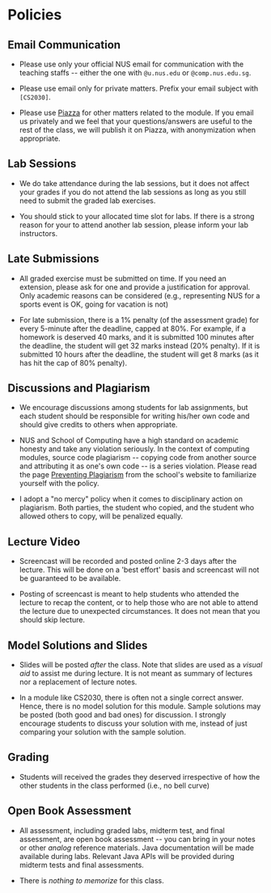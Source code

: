 # Policies

## Email Communication

* Please use only your official NUS email for communication with the teaching staffs -- either the one with `@u.nus.edu` or `@comp.nus.edu.sg`.  

* Please use email only for private matters.  Prefix your email subject with `[CS2030]`.

* Please use [Piazza](https://piazza.com/class/j63m6jbocil42) for other matters related to the module.  If you email us privately and we feel that your questions/answers are useful to the rest of the class, we will publish it on Piazza, with anonymization when appropriate.

## Lab Sessions

* We do take attendance during the lab sessions, but it does not affect your grades if you do not attend the lab sessions as long as you still need to submit the graded lab exercises.  

* You should stick to your allocated time slot for labs.  If there is a strong reason for your to attend another lab session, please inform your lab instructors.

## Late Submissions

* All graded exercise must be submitted on time.  If you need an extension, please ask for one and provide a justification for approval.  Only academic reasons can be considered (e.g., representing NUS for a sports event is OK, going for vacation is not)

* For late submission, there is a 1% penalty (of the assessment grade) for every 5-minute after the deadline, capped at 80%.  For example, if a homework is deserved 40 marks, and it is submitted 100 minutes after the deadline, the student will get 32 marks instead (20% penalty).  If it is submitted 10 hours after the deadline, the student will get 8 marks (as it has hit the cap of 80% penalty).

## Discussions and Plagiarism

* We encourage discussions among students for lab assignments, but each student should be responsible for writing his/her own code and should give credits to others when appropriate.  

* NUS and School of Computing have a high standard on academic honesty and take any violation seriously.  In the context of computing modules, source code plagiarism -- copying code from another source and attributing it as one's own code -- is a series violation.   Please read the page [Preventing Plagiarism](http://www.comp.nus.edu.sg/cug/plagiarism) from the school's website to familiarize yourself with the policy.

* I adopt a "no mercy" policy when it comes to disciplinary action on plagiarism.  Both parties, the student who copied, and the student who allowed others to copy, will be penalized equally.

## Lecture Video

* Screencast will be recorded and posted online 2-3 days after the lecture. 
This will be done on a 'best effort' basis and screencast will not be guaranteed to be available.  

* Posting of screencast is meant to help students who attended the lecture to recap the content, or to help those who are not able to attend the lecture due to unexpected circumstances.  It does not mean that you should skip lecture.

## Model Solutions and Slides

* Slides will be posted _after_ the class.  Note that slides are used as a _visual aid_ to assist me during lecture.  It is not meant as summary of lectures nor a replacement of lecture notes.

* In a module like CS2030, there is often not a single correct answer.  Hence, there is no model solution for this module.  Sample solutions may be posted (both good and bad ones) for discussion.  I strongly encourage students to discuss your solution with me, instead of just comparing your solution with the sample solution.

## Grading

* Students will received the grades they deserved irrespective of how the other students in the class performed (i.e., no bell curve)

## Open Book Assessment

* All assessment, including graded labs, midterm test, and final assessment, are open book assessment -- you can bring in your notes or other _analog_ reference materials.  Java documentation will be made available during labs.  Relevant Java APIs will be provided during midterm tests and final assessments.

* There is _nothing to memorize_ for this class.
